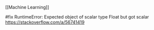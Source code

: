 [[Machine Learning]]

#fix RuntimeError: Expected object of scalar type Float but got scalar
https://stackoverflow.com/a/56741419